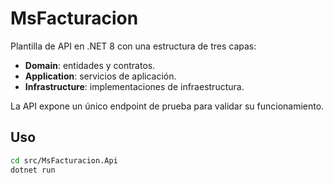 # MsFacturacion

Plantilla de API en .NET 8 con una estructura de tres capas:

- **Domain**: entidades y contratos.
- **Application**: servicios de aplicación.
- **Infrastructure**: implementaciones de infraestructura.

La API expone un único endpoint de prueba para validar su funcionamiento.

## Uso

```bash
cd src/MsFacturacion.Api
dotnet run
```
